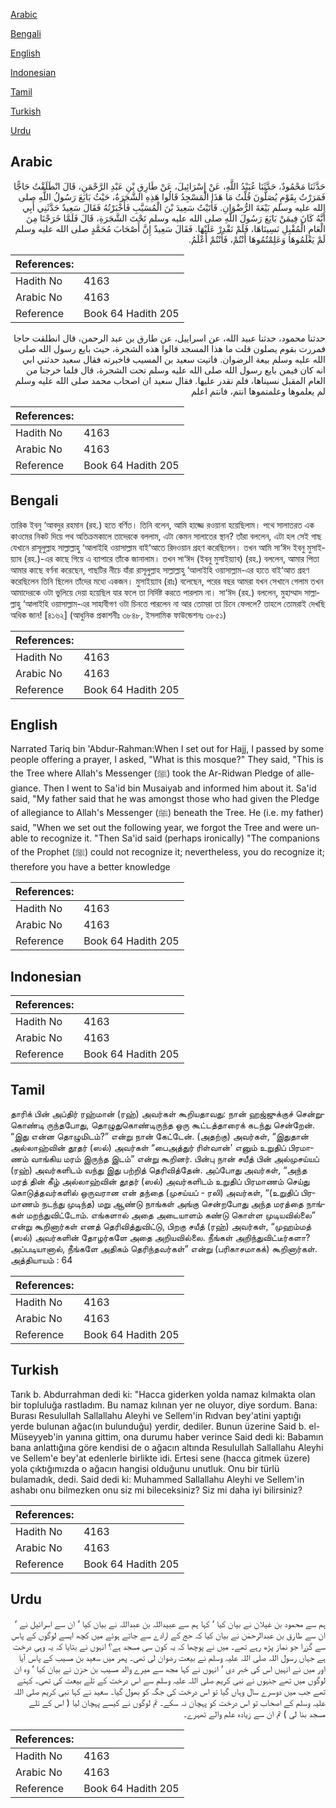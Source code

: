 [Arabic](#arabic)

[Bengali](#bengali)

[English](#english)

[Indonesian](#indonesian)

[Tamil](#tamil)

[Turkish](#turkish)

[Urdu](#urdu)

## Arabic


<div dir="rtl" lang="ar" style={{fontSize:'larger',backgroundColor:'#f8f9fa',padding:20}}>
حَدَّثَنَا مَحْمُودٌ، حَدَّثَنَا عُبَيْدُ اللَّهِ، عَنْ إِسْرَائِيلَ، عَنْ طَارِقِ بْنِ عَبْدِ الرَّحْمَنِ، قَالَ انْطَلَقْتُ حَاجًّا فَمَرَرْتُ بِقَوْمٍ يُصَلُّونَ قُلْتُ مَا هَذَا الْمَسْجِدُ قَالُوا هَذِهِ الشَّجَرَةُ، حَيْثُ بَايَعَ رَسُولُ اللَّهِ صلى الله عليه وسلم بَيْعَةَ الرُّضْوَانِ‏.‏ فَأَتَيْتُ سَعِيدَ بْنَ الْمُسَيَّبِ فَأَخْبَرْتُهُ فَقَالَ سَعِيدٌ حَدَّثَنِي أَبِي أَنَّهُ كَانَ فِيمَنْ بَايَعَ رَسُولَ اللَّهِ صلى الله عليه وسلم تَحْتَ الشَّجَرَةِ، قَالَ فَلَمَّا خَرَجْنَا مِنَ الْعَامِ الْمُقْبِلِ نَسِينَاهَا، فَلَمْ نَقْدِرْ عَلَيْهَا‏.‏ فَقَالَ سَعِيدٌ إِنَّ أَصْحَابَ مُحَمَّدٍ صلى الله عليه وسلم لَمْ يَعْلَمُوهَا وَعَلِمْتُمُوهَا أَنْتُمْ، فَأَنْتُمْ أَعْلَمُ‏.‏
</div>
<div style={{backgroundColor:'#f8f9fa',padding:20, marginBottom: 10}}><table> <thead> <tr> <th>References:</th> <th></th> </tr> </thead> <tbody><tr><td>Hadith No</td><td>4163</td></tr><tr><td>Arabic No</td><td>4163</td></tr><tr><td>Reference</td><td>Book 64 Hadith 205</td></tr></tbody></table></div>


<div dir="rtl" lang="ar" style={{fontSize:'larger',backgroundColor:'#f8f9fa',padding:20}}>
حدثنا محمود، حدثنا عبيد الله، عن اسراييل، عن طارق بن عبد الرحمن، قال انطلقت حاجا فمررت بقوم يصلون قلت ما هذا المسجد قالوا هذه الشجرة، حيث بايع رسول الله صلى الله عليه وسلم بيعة الرضوان. فاتيت سعيد بن المسيب فاخبرته فقال سعيد حدثني ابي انه كان فيمن بايع رسول الله صلى الله عليه وسلم تحت الشجرة، قال فلما خرجنا من العام المقبل نسيناها، فلم نقدر عليها. فقال سعيد ان اصحاب محمد صلى الله عليه وسلم لم يعلموها وعلمتموها انتم، فانتم اعلم
</div>
<div style={{backgroundColor:'#f8f9fa',padding:20, marginBottom: 10}}><table> <thead> <tr> <th>References:</th> <th></th> </tr> </thead> <tbody><tr><td>Hadith No</td><td>4163</td></tr><tr><td>Arabic No</td><td>4163</td></tr><tr><td>Reference</td><td>Book 64 Hadith 205</td></tr></tbody></table></div>

## Bengali


<div dir="ltr" lang="bn" style={{fontSize:'larger',backgroundColor:'#f8f9fa',padding:20}}>
তারিক ইবনু ‘আবদুর রহমান (রহ.) হতে বর্ণিত। তিনি বলেন, আমি হাজ্জে রওয়ানা হয়েছিলাম। পথে সালাতরত এক কাওমের নিকট দিয়ে পথ অতিক্রমকালে তাদেরকে বললাম, এটা কেমন সালাতের স্থান? তাঁরা বললেন, এটা হল সেই গাছ যেখানে রাসূলুল্লাহ সাল্লাল্লাহু ‘আলাইহি ওয়াসাল্লাম বাই‘আতে রিদওয়ান গ্রহণ করেছিলেন। তখন আমি সা‘ঈদ ইবনু মুসাইয়্যাব (রহ.)-এর কাছে গিয়ে এ ব্যাপারে তাঁকে জানালাম। তখন সা‘ঈদ (ইবনু মুসাইয়্যাব) (রহ.) বললেন, আমার পিতা আমার কাছে বর্ণনা করেছেন, গাছটির নীচে যাঁরা রাসূলুল্লাহ সাল্লাল্লাহু ‘আলাইহি ওয়াসাল্লাম-এর হাতে বাই‘আত গ্রহণ করেছিলেন তিনি ছিলেন তাঁদের মধ্যে একজন। মুসাইয়্যাব (রাঃ) বলেছেন, পরের বছর আমরা যখন সেখানে গেলাম তখন আমাদেরকে ওটা ভুলিয়ে দেয়া হয়েছিল যার ফলে তা নির্দিষ্ট করতে পারলাম না। সা‘ঈদ (রহ.) বললেন, মুহাম্মাদ সাল্লাল্লাহু ‘আলাইহি ওয়াসাল্লাম-এর সাহাবীগণ ওটা চিনতে পারলেন না আর তোমরা তা চিনে ফেললে? তাহলে তোমরাই দেখছি অধিক জান! [৪১৬২] (আধুনিক প্রকাশনীঃ ৩৮৪৮, ইসলামিক ফাউন্ডেশনঃ ৩৮৫১)
</div>
<div style={{backgroundColor:'#f8f9fa',padding:20, marginBottom: 10}}><table> <thead> <tr> <th>References:</th> <th></th> </tr> </thead> <tbody><tr><td>Hadith No</td><td>4163</td></tr><tr><td>Arabic No</td><td>4163</td></tr><tr><td>Reference</td><td>Book 64 Hadith 205</td></tr></tbody></table></div>

## English


<div dir="ltr" lang="en" style={{fontSize:'larger',backgroundColor:'#f8f9fa',padding:20}}>
Narrated Tariq bin 'Abdur-Rahman:When I set out for Hajj, I passed by some people offering a prayer, I asked, "What is this mosque?" They said, "This is the Tree where Allah's Messenger (ﷺ) took the Ar-Ridwan Pledge of allegiance. Then I went to Sa'id bin Musaiyab and informed him about it. Sa'id said, "My father said that he was amongst those who had given the Pledge of allegiance to Allah's Messenger (ﷺ) beneath the Tree. He (i.e. my father) said, "When we set out the following year, we forgot the Tree and were unable to recognize it. "Then Sa'id said (perhaps ironically) "The companions of the Prophet (ﷺ) could not recognize it; nevertheless, you do recognize it; therefore you have a better knowledge
</div>
<div style={{backgroundColor:'#f8f9fa',padding:20, marginBottom: 10}}><table> <thead> <tr> <th>References:</th> <th></th> </tr> </thead> <tbody><tr><td>Hadith No</td><td>4163</td></tr><tr><td>Arabic No</td><td>4163</td></tr><tr><td>Reference</td><td>Book 64 Hadith 205</td></tr></tbody></table></div>

## Indonesian


<div dir="ltr" lang="id" style={{fontSize:'larger',backgroundColor:'#f8f9fa',padding:20}}>

</div>
<div style={{backgroundColor:'#f8f9fa',padding:20, marginBottom: 10}}><table> <thead> <tr> <th>References:</th> <th></th> </tr> </thead> <tbody><tr><td>Hadith No</td><td>4163</td></tr><tr><td>Arabic No</td><td>4163</td></tr><tr><td>Reference</td><td>Book 64 Hadith 205</td></tr></tbody></table></div>

## Tamil


<div dir="ltr" lang="ta" style={{fontSize:'larger',backgroundColor:'#f8f9fa',padding:20}}>
தாரிக் பின் அப்திர் ரஹ்மான் (ரஹ்) அவர்கள் கூறியதாவது: நான் ஹஜ்ஜுக்குச் சென்றுகொண்டி ருந்தபோது, தொழுதுகொண்டிருந்த ஒரு கூட்டத்தாரைக் கடந்து சென்றேன். “இது என்ன தொழுமிடம்?” என்று நான் கேட்டேன். (அதற்கு) அவர்கள், “இதுதான் அல்லாஹ்வின் தூதர் (ஸல்) அவர்கள் “பைஅத்துர் ரிள்வான்' எனும் உறுதிப் பிரமாணம் வாங்கிய மரம் இருந்த இடம்” என்று கூறினர். பின்பு நான் சயீத் பின் அல்முசய்யப் (ரஹ்) அவர்களிடம் வந்து இது பற்றித் தெரிவித்தேன். அப்போது அவர்கள், “அந்த மரத் தின் கீழ் அல்லாஹ்வின் தூதர் (ஸல்) அவர்களிடம் உறுதிப் பிரமாணம் செய்து கொடுத்தவர்களில் ஒருவரான என் தந்தை (முசய்யப் - ரலி) அவர்கள், “(உறுதிப் பிரமாணம் நடந்து முடிந்த) மறு ஆண்டு நாங்கள் அங்கு சென்றபோது அந்த மரத்தை நாங்கள் மறந்துவிட்டோம். எங்களால் அதை அடையாளம் கண்டு கொள்ள முடியவில்லை” என்று கூறினார்கள் எனத் தெரிவித்துவிட்டு, பிறகு சயீத் (ரஹ்) அவர்கள், “முஹம்மத் (ஸல்) அவர்களின் தோழர்களே அதை அறியவில்லை. நீங்கள் அறிந்துவிட்டீர்களா? அப்படியானால், நீங்களே அதிகம் தெரிந்தவர்கள்” என்று (பரிகாசமாகக்) கூறினார்கள். அத்தியாயம் : 64
</div>
<div style={{backgroundColor:'#f8f9fa',padding:20, marginBottom: 10}}><table> <thead> <tr> <th>References:</th> <th></th> </tr> </thead> <tbody><tr><td>Hadith No</td><td>4163</td></tr><tr><td>Arabic No</td><td>4163</td></tr><tr><td>Reference</td><td>Book 64 Hadith 205</td></tr></tbody></table></div>

## Turkish


<div dir="ltr" lang="tr" style={{fontSize:'larger',backgroundColor:'#f8f9fa',padding:20}}>
Tarık b. Abdurrahman dedi ki: "Hacca giderken yolda namaz kılmakta olan bir topluluğa rastladım. Bu namaz kılınan yer ne oluyor, diye sordum. Bana: Burası Resulullah Sallallahu Aleyhi ve Sellem'in Rıdvan bey'atini yaptığı yerde bulunan ağac(ın bulunduğu) yerdir, dediler. Bunun üzerine Said b. el-Müseyyeb'in yanına gittim, ona durumu haber verince Said dedi ki: Babamın bana anlattığına göre kendisi de o ağacın altında Resulullah Sallallahu Aleyhi ve Sellem'e bey'at edenlerle birlikte idi. Ertesi sene (hacca gitmek üzere) yola çıktığımızda o ağacın hangisi olduğunu unutluk. Onu bir türlü bulamadık, dedi. Said dedi ki: Muhammed Sallallahu Aleyhi ve Sellem'in ashabı onu bilmezken onu siz mi bileceksiniz? Siz mi daha iyi bilirsiniz?
</div>
<div style={{backgroundColor:'#f8f9fa',padding:20, marginBottom: 10}}><table> <thead> <tr> <th>References:</th> <th></th> </tr> </thead> <tbody><tr><td>Hadith No</td><td>4163</td></tr><tr><td>Arabic No</td><td>4163</td></tr><tr><td>Reference</td><td>Book 64 Hadith 205</td></tr></tbody></table></div>

## Urdu


<div dir="rtl" lang="ur" style={{fontSize:'larger',backgroundColor:'#f8f9fa',padding:20}}>
ہم سے محمود بن غیلان نے بیان کیا ‘ کہا ہم سے عبیداللہ بن عبداللہ نے بیان کیا ‘ ان سے اسرائیل نے ‘ ان سے طارق بن عبدالرحمٰن نے بیان کیا کہ حج کے ارادے سے جاتے ہوئے میں کچھ ایسے لوگوں کے پاس سے گزرا جو نماز پڑھ رہے تھے۔ میں نے پوچھا کہ یہ کون سی مسجد ہے؟ انہوں نے بتایا کہ یہ وہی درخت ہے جہاں رسول اللہ صلی اللہ علیہ وسلم نے بیعت رضوان لی تھی۔ پھر میں سعید بن مسیب کے پاس آیا اور میں نے انہیں اس کی خبر دی ‘ انہوں نے کہا مجھ سے میرے والد مسیب بن حزن نے بیان کیا ‘ وہ ان لوگوں میں تھے جنہوں نے نبی کریم صلی اللہ علیہ وسلم سے اس درخت کے تلے بیعت کی تھی۔ کہتے تھے جب میں دوسرے سال وہاں گیا تو اس درخت کی جگہ کو بھول گیا۔ سعید نے کہا نبی کریم صلی اللہ علیہ وسلم کے اصحاب تو اس درخت کو پہچان نہ سکے۔ تم لوگوں نے کیسے پہچان لیا ( اس کے تلے مسجد بنا لی ) تم ان سے زیادہ علم والے ٹھہرے۔
</div>
<div style={{backgroundColor:'#f8f9fa',padding:20, marginBottom: 10}}><table> <thead> <tr> <th>References:</th> <th></th> </tr> </thead> <tbody><tr><td>Hadith No</td><td>4163</td></tr><tr><td>Arabic No</td><td>4163</td></tr><tr><td>Reference</td><td>Book 64 Hadith 205</td></tr></tbody></table></div>